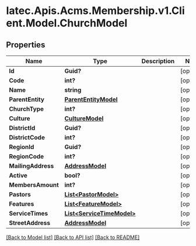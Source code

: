 # Iatec.Apis.Acms.Membership.v1.Client.Model.ChurchModel
## Properties

Name | Type | Description | Notes
------------ | ------------- | ------------- | -------------
**Id** | **Guid?** |  | [optional] 
**Code** | **int?** |  | [optional] 
**Name** | **string** |  | [optional] 
**ParentEntity** | [**ParentEntityModel**](ParentEntityModel.md) |  | [optional] 
**ChurchType** | **int?** |  | [optional] 
**Culture** | [**CultureModel**](CultureModel.md) |  | [optional] 
**DistrictId** | **Guid?** |  | [optional] 
**DistrictCode** | **int?** |  | [optional] 
**RegionId** | **Guid?** |  | [optional] 
**RegionCode** | **int?** |  | [optional] 
**MailingAddress** | [**AddressModel**](AddressModel.md) |  | [optional] 
**Active** | **bool?** |  | [optional] 
**MembersAmount** | **int?** |  | [optional] 
**Pastors** | [**List&lt;PastorModel&gt;**](PastorModel.md) |  | [optional] 
**Features** | [**List&lt;FeatureModel&gt;**](FeatureModel.md) |  | [optional] 
**ServiceTimes** | [**List&lt;ServiceTimeModel&gt;**](ServiceTimeModel.md) |  | [optional] 
**StreetAddress** | [**AddressModel**](AddressModel.md) |  | [optional] 

[[Back to Model list]](../README.md#documentation-for-models) [[Back to API list]](../README.md#documentation-for-api-endpoints) [[Back to README]](../README.md)

